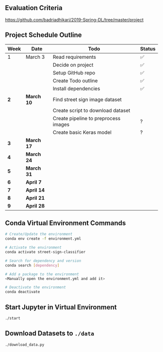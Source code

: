 ## Evaluation Criteria

https://github.com/badriadhikari/2019-Spring-DL/tree/master/project

## Project Schedule Outline

| Week  | Date         | Todo                                 | Status |
| ----- | ------------ | ------------------------------------ | ------ |
| 1     | March 3      | Read requirements                    | ✅     |
|       |              | Decide on project                    | ✅     |
|       |              | Setup GitHub repo                    | ✅     |
|       |              | Create Todo outline                  | ✅     |
|       |              | Install dependencies                 | ✅     |
| **2** | **March 10** | Find street sign image dataset       |        |
|       |              | Create script to download dataset    |        |
|       |              | Create pipeline to preprocess images | ?      |
|       |              | Create basic Keras model             | ?      |
| **3** | **March 17** |                                      |        |
| **4** | **March 24** |                                      |        |
| **5** | **March 31** |                                      |        |
| **6** | **April 7**  |                                      |        |
| **7** | **April 14** |                                      |        |
| **8** | **April 21** |                                      |        |
| **9** | **April 28** |                                      |        |

## Conda Virtual Environment Commands

```bash
# Create/Update the environment
conda env create -f environment.yml

# Activate the environment
conda activate street-sign-classifier

# Search for dependency and version
conda search [dependency]

# Add a package to the environment
<Manually open the environment.yml and add it>

# Deactivate the environment
conda deactivate
```

## Start Jupyter in Virtual Environment

```bash
./start
```

## Download Datasets to `./data`

```bash
./download_data.py
```
